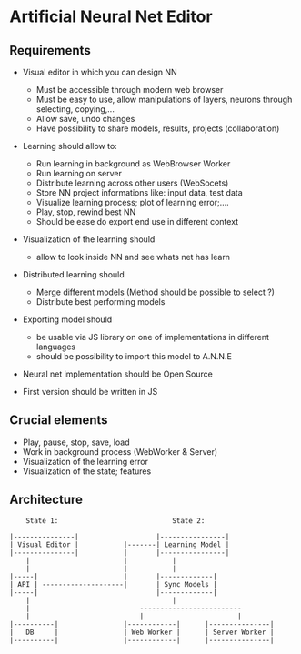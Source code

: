 # Artificial Neural Net Editor
## Requirements

- Visual editor in which you can design NN
	- Must be accessible through modern web browser
	- Must be easy to use, allow manipulations of layers, neurons through selecting, copying,...
	- Allow save, undo changes
	- Have possibility to share models, results, projects (collaboration)

- Learning should allow to:
	- Run learning in background as WebBrowser Worker
	- Run learning on server
	- Distribute learning across other users (WebSocets)
	- Store NN project informations like: input data, test data
	- Visualize learning process; plot of learning error;....
	- Play, stop, rewind best NN
	- Should be ease do export end use in different context

- Visualization of the learning should
	- allow to look inside NN and see whats net has learn

- Distributed learning should
	- Merge different models (Method should be possible to select ?)
	- Distribute best performing models

- Exporting model should
	- be usable via JS library on one of implementations in different languages
	- should be possibility to import this model to A.N.N.E

- Neural net implementation should be Open Source

- First version should be written in JS

## Crucial elements

- Play, pause, stop, save, load
- Work in background process (WebWorker & Server)
- Visualization of the learning error
- Visualization of the state; features

## Architecture

```
	State 1:							State 2:

|---------------|			  		|----------------|
| Visual Editor |			|-------| Learning Model |
|---------------|			|		|----------------|
	|						|			|
	|						|			|
|-----|						|		|-------------|
| API |	--------------------|		| Sync Models |
|-----|								|-------------|
	|									|
	|							-------------------------
	|		    				|						|
|----------|    			|------------|		|---------------|
|	DB	   |    			| Web Worker |		| Server Worker |
|----------|    			|------------|		|---------------|

```
